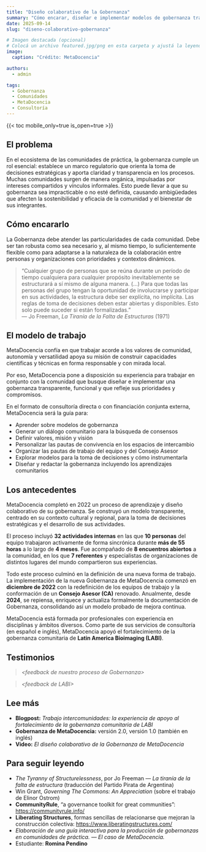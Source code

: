 ```yaml
---
title: "Diseño colaborativo de la Gobernanza"
summary: "Cómo encarar, diseñar e implementar modelos de gobernanza transparentes, funcionales y contextualizados para comunidades de práctica."
date: 2025-09-14
slug: "diseno-colaborativo-gobernanza"

# Imagen destacada (opcional)
# Colocá un archivo featured.jpg/png en esta carpeta y ajustá la leyenda si querés.
image:
  caption: "Crédito: MetaDocencia"

authors:
  - admin

tags:
  - Gobernanza
  - Comunidades
  - MetaDocencia
  - Consultoría
---
```


{{< toc mobile_only=true is_open=true >}}

## El problema

En el ecosistema de las comunidades de práctica, la gobernanza cumple un rol esencial: establece un marco regulatorio que orienta la toma de decisiones estratégicas y aporta claridad y transparencia en los procesos.  
Muchas comunidades surgen de manera orgánica, impulsadas por intereses compartidos y vínculos informales. Esto puede llevar a que su gobernanza sea impracticable o no esté definida, causando ambigüedades que afecten la sostenibilidad y eficacia de la comunidad y el bienestar de sus integrantes.

## Cómo encararlo

La Gobernanza debe atender las particularidades de cada comunidad. Debe ser tan robusta como sea necesario y, al mismo tiempo, lo suficientemente flexible como para adaptarse a la naturaleza de la colaboración entre personas y organizaciones con prioridades y contextos dinámicos.

> “Cualquier grupo de personas que se reúna durante un período de tiempo cualquiera para cualquier propósito inevitablemente se estructurará a sí mismo de alguna manera. (...) Para que todas las personas del grupo tengan la oportunidad de involucrarse y participar en sus actividades, la estructura debe ser explícita, no implícita. Las reglas de toma de decisiones deben estar abiertas y disponibles. Esto solo puede suceder si están formalizadas.”  
> — Jo Freeman, *La Tiranía de la Falta de Estructuras* (1971)

## El modelo de trabajo

MetaDocencia confía en que trabajar acorde a los valores de comunidad, autonomía y versatilidad apoya su misión de construir capacidades científicas y técnicas en forma responsable y con mirada local.

Por eso, MetaDocencia pone a disposición su experiencia para trabajar en conjunto con la comunidad que busque diseñar e implementar una gobernanza transparente, funcional y que refleje sus prioridades y compromisos.

En el formato de consultoría directa o con financiación conjunta externa, MetaDocencia será la guía para:

- Aprender sobre modelos de gobernanza  
- Generar un diálogo comunitario para la búsqueda de consensos  
- Definir valores, misión y visión  
- Personalizar las pautas de convivencia en los espacios de intercambio  
- Organizar las pautas de trabajo del equipo y del Consejo Asesor  
- Explorar modelos para la toma de decisiones y cómo instrumentarla  
- Diseñar y redactar la gobernanza incluyendo los aprendizajes comunitarios

## Los antecedentes

MetaDocencia completó en 2022 un proceso de aprendizaje y diseño colaborativo de su gobernanza. Se construyó un modelo transparente, centrado en su contexto cultural y regional, para la toma de decisiones estratégicas y el desarrollo de sus actividades.

El proceso incluyó **32 actividades internas** en las que **10 personas** del equipo trabajaron activamente de forma sincrónica durante **más de 55 horas** a lo largo de **4 meses**. Fue acompañado de **8 encuentros abiertos** a la comunidad, en los que **7 referentes** y especialistas de organizaciones de distintos lugares del mundo compartieron sus experiencias.

Todo este proceso culminó en la definición de una nueva forma de trabajo. La implementación de la nueva Gobernanza de MetaDocencia comenzó en **diciembre de 2022** con la redefinición de los equipos de trabajo y la conformación de un **Consejo Asesor (CA)** renovado. Anualmente, desde **2024**, se repiensa, enriquece y actualiza formalmente la documentación de Gobernanza, consolidando así un modelo probado de mejora continua.

MetaDocencia está formada por profesionales con experiencia en disciplinas y ámbitos diversos. Como parte de sus servicios de consultoría (en español e inglés), MetaDocencia apoyó el fortalecimiento de la gobernanza comunitaria de **Latin America Bioimaging (LABI)**.

## Testimonios

> *\<feedback de nuestro proceso de Gobernanza\>*

> *\<feedback de LABI\>*

## Lee más

- **Blogpost:** *Trabajo intercomunidades: la experiencia de apoyo al fortalecimiento de la gobernanza comunitaria de LABI*  
- **Gobernanza de MetaDocencia:** versión 2.0, versión 1.0 (también en inglés)  
- **Video:** *El diseño colaborativo de la Gobernanza de MetaDocencia*

## Para seguir leyendo

- *The Tyranny of Structurelessness*, por Jo Freeman — *La tiranía de la falta de estructura* (traducción del Partido Pirata de Argentina)  
- Win Grant, *Governing The Commons: An Appreciation* (sobre el trabajo de Elinor Ostrom)  
- **CommunityRule**, “a governance toolkit for great communities”: <https://communityrule.info/>  
- **Liberating Structures**, formas sencillas de relacionarse que mejoran la construcción colectiva: <https://www.liberatingstructures.com/>  
- *Elaboración de una guía interactiva para la producción de gobernanzas en comunidades de práctica. — El caso de MetaDocencia.*  
- Estudiante: **Romina Pendino**
